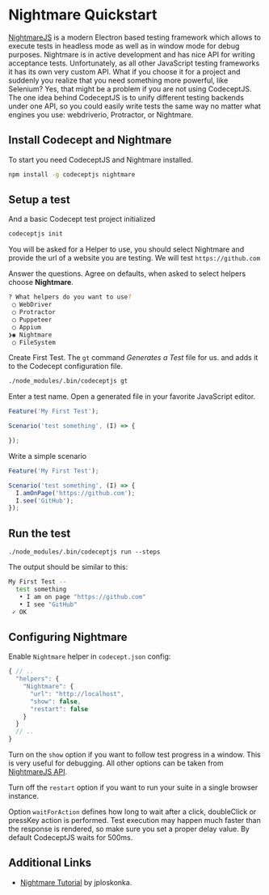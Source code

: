 # Nightmare Quickstart

[NightmareJS](http://www.nightmarejs.org) is a modern Electron based testing framework which allows to execute tests in headless mode as well as in window mode for debug purposes.
Nightmare is in active development and has nice API for writing acceptance tests.
Unfortunately, as all other JavaScript testing frameworks it has its own very custom API.
What if you choose it for a project and suddenly you realize that you need something more powerful, like Selenium?
Yes, that might be a problem if you are not using CodeceptJS.
The one idea behind CodeceptJS is to unify different testing backends under one API, so you could easily write tests the same way no matter what engines you use: webdriverio, Protractor, or Nightmare.

## Install Codecept and Nightmare

To start you need CodeceptJS and Nightmare installed.

```bash
npm install -g codeceptjs nightmare
```

## Setup a test

And a basic Codecept test project initialized

```sh
codeceptjs init
```

You will be asked for a Helper to use, you should select Nightmare and provide the url of a website you are testing.
We will test `https://github.com`

Answer the questions. Agree on defaults, when asked to select helpers choose **Nightmare**.

```sh
? What helpers do you want to use?
 ◯ WebDriver
 ◯ Protractor
 ◯ Puppeteer
 ◯ Appium
❯◉ Nightmare
 ◯ FileSystem
```

Create First Test. The `gt` command *Generates a Test* file for us. and adds it to the Codecept configuration file.

```bash
./node_modules/.bin/codeceptjs gt
```

Enter a test name. Open a generated file in your favorite JavaScript editor.

```js
Feature('My First Test');

Scenario('test something', (I) => {

});
```

Write a simple scenario

```js
Feature('My First Test');

Scenario('test something', (I) => {
  I.amOnPage('https://github.com');
  I.see('GitHub');
});
```

## Run the test

```
./node_modules/.bin/codeceptjs run --steps
```

The output should be similar to this:

```bash
My First Test --
  test something
   • I am on page "https://github.com"
   • I see "GitHub"
 ✓ OK
```


## Configuring Nightmare

Enable `Nightmare` helper in `codecept.json` config:

```js
{ // ..
  "helpers": {
    "Nightmare": {
      "url": "http://localhost",
      "show": false,
      "restart": false
    }
  }
  // ..
}
```

Turn on the `show` option if you want to follow test progress in a window. This is very useful for debugging.
All other options can be taken from [NightmareJS API](https://github.com/segmentio/nightmare#api).

Turn off the `restart` option if you want to run your suite in a single browser instance.

Option `waitForAction` defines how long to wait after a click, doubleClick or pressKey action is performed.
Test execution may happen much faster than the response is rendered, so make sure you set a proper delay value.
By default CodeceptJS waits for 500ms.


## Additional Links

* [Nightmare Tutorial](http://codenroll.it/acceptance-testing-with-codecept-js/) by jploskonka.

